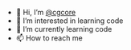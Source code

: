 - 👋 Hi, I’m <a href="https://instagram.com/moneytown.online/">@cgcore</a>
- 👀 I’m interested in learning code
- 🌱 I’m currently learning code 
- 📫 How to reach me 


<!---
cgcore/cgcore is a ✨ special ✨ repository because its `README.md` (this file) appears on your GitHub profile.
You can click the Preview link to take a look at your changes.
--->
